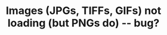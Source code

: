 ---
title: 'Images (JPGs, TIFFs, GIFs) not loading (but PNGs do) -- bug?'
redirect_to:
  - 'https://discuss.pencil2d.org/t/images-jpgs-tiffs-gifs-not-loading-but-pngs-do-bug/1117'
---